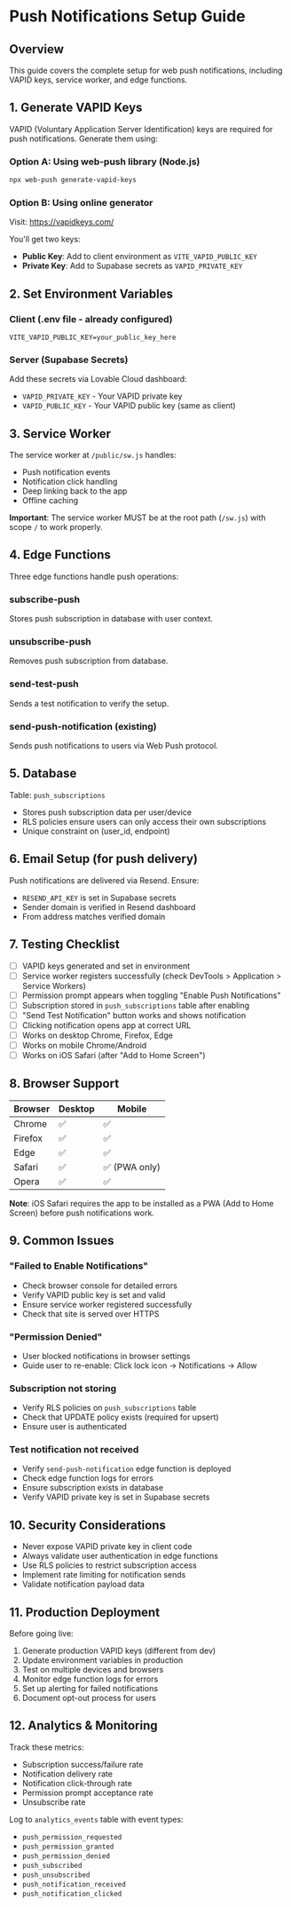 # Push Notifications Setup Guide

## Overview
This guide covers the complete setup for web push notifications, including VAPID keys, service worker, and edge functions.

## 1. Generate VAPID Keys

VAPID (Voluntary Application Server Identification) keys are required for push notifications. Generate them using:

### Option A: Using web-push library (Node.js)
```bash
npx web-push generate-vapid-keys
```

### Option B: Using online generator
Visit: https://vapidkeys.com/

You'll get two keys:
- **Public Key**: Add to client environment as `VITE_VAPID_PUBLIC_KEY`
- **Private Key**: Add to Supabase secrets as `VAPID_PRIVATE_KEY`

## 2. Set Environment Variables

### Client (.env file - already configured)
```env
VITE_VAPID_PUBLIC_KEY=your_public_key_here
```

### Server (Supabase Secrets)
Add these secrets via Lovable Cloud dashboard:
- `VAPID_PRIVATE_KEY` - Your VAPID private key
- `VAPID_PUBLIC_KEY` - Your VAPID public key (same as client)

## 3. Service Worker

The service worker at `/public/sw.js` handles:
- Push notification events
- Notification click handling
- Deep linking back to the app
- Offline caching

**Important**: The service worker MUST be at the root path (`/sw.js`) with scope `/` to work properly.

## 4. Edge Functions

Three edge functions handle push operations:

### subscribe-push
Stores push subscription in database with user context.

### unsubscribe-push  
Removes push subscription from database.

### send-test-push
Sends a test notification to verify the setup.

### send-push-notification (existing)
Sends push notifications to users via Web Push protocol.

## 5. Database

Table: `push_subscriptions`
- Stores push subscription data per user/device
- RLS policies ensure users can only access their own subscriptions
- Unique constraint on (user_id, endpoint)

## 6. Email Setup (for push delivery)

Push notifications are delivered via Resend. Ensure:
- `RESEND_API_KEY` is set in Supabase secrets
- Sender domain is verified in Resend dashboard
- From address matches verified domain

## 7. Testing Checklist

- [ ] VAPID keys generated and set in environment
- [ ] Service worker registers successfully (check DevTools > Application > Service Workers)
- [ ] Permission prompt appears when toggling "Enable Push Notifications"
- [ ] Subscription stored in `push_subscriptions` table after enabling
- [ ] "Send Test Notification" button works and shows notification
- [ ] Clicking notification opens app at correct URL
- [ ] Works on desktop Chrome, Firefox, Edge
- [ ] Works on mobile Chrome/Android
- [ ] Works on iOS Safari (after "Add to Home Screen")

## 8. Browser Support

| Browser | Desktop | Mobile |
|---------|---------|--------|
| Chrome | ✅ | ✅ |
| Firefox | ✅ | ✅ |
| Edge | ✅ | ✅ |
| Safari | ✅ | ✅ (PWA only) |
| Opera | ✅ | ✅ |

**Note**: iOS Safari requires the app to be installed as a PWA (Add to Home Screen) before push notifications work.

## 9. Common Issues

### "Failed to Enable Notifications"
- Check browser console for detailed errors
- Verify VAPID public key is set and valid
- Ensure service worker registered successfully
- Check that site is served over HTTPS

### "Permission Denied"
- User blocked notifications in browser settings
- Guide user to re-enable: Click lock icon → Notifications → Allow

### Subscription not storing
- Verify RLS policies on `push_subscriptions` table
- Check that UPDATE policy exists (required for upsert)
- Ensure user is authenticated

### Test notification not received
- Verify `send-push-notification` edge function is deployed
- Check edge function logs for errors
- Ensure subscription exists in database
- Verify VAPID private key is set in Supabase secrets

## 10. Security Considerations

- Never expose VAPID private key in client code
- Always validate user authentication in edge functions
- Use RLS policies to restrict subscription access
- Implement rate limiting for notification sends
- Validate notification payload data

## 11. Production Deployment

Before going live:
1. Generate production VAPID keys (different from dev)
2. Update environment variables in production
3. Test on multiple devices and browsers
4. Monitor edge function logs for errors
5. Set up alerting for failed notifications
6. Document opt-out process for users

## 12. Analytics & Monitoring

Track these metrics:
- Subscription success/failure rate
- Notification delivery rate
- Notification click-through rate
- Permission prompt acceptance rate
- Unsubscribe rate

Log to `analytics_events` table with event types:
- `push_permission_requested`
- `push_permission_granted`
- `push_permission_denied`
- `push_subscribed`
- `push_unsubscribed`
- `push_notification_received`
- `push_notification_clicked`
